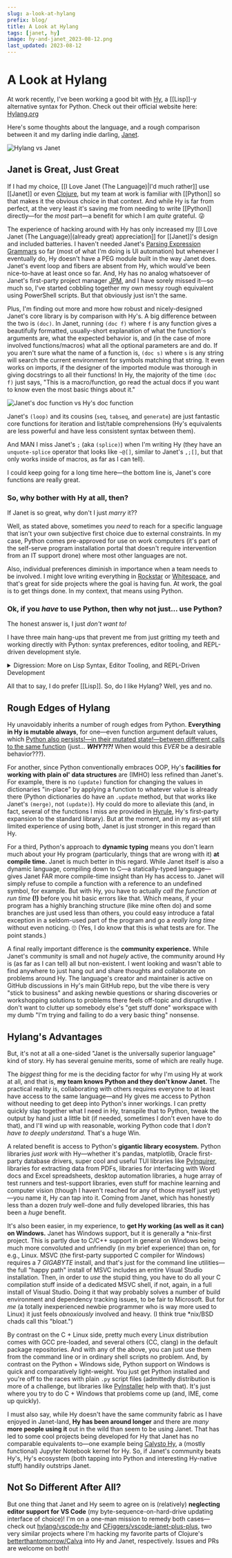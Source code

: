 ```yaml
---
slug: a-look-at-hylang
prefix: blog/
title: A Look at Hylang
tags: [janet, hy]
image: hy-and-janet_2023-08-12.png
last_updated: 2023-08-12
---
```


# A Look at Hylang

At work recently, I've been working a good bit with [Hy](https://www.hylang.org), a [[Lisp]]-y alternative syntax for Python. 
    Check out their official website here: [Hylang.org](http://hylang.org)

Here's some thoughts about the language, and a rough comparison between it and my darling indie darling, [Janet](https://www.janet-lang.org).

![Hylang vs Janet](hy-and-janet_2023-08-12.png)

<!-- truncate -->

## Janet is Great, Just Great

If I had my choice, [[I Love Janet (The Language)|I'd much rather]] use [[Janet]] or even [Clojure](https://clojure.org), but my team at work is familiar with [[Python]] so that makes it the obvious choice in that context. 
    And while Hy is far from perfect, at the very least it's saving me from needing to write [[Python]] directly—for the *most* part—a benefit for which I am *quite* grateful. 😜 

The experience of hacking around with Hy has only increased my [[I Love Janet (The Language)|(already great) appreciation]] for [[Janet]]'s design and included batteries. 
    I haven't needed Janet's [Parsing Expression Grammars](https://janet-lang.org/docs/peg.html) so far (most of what I'm doing is UI automation) but whenever I eventually do, Hy doesn't have a PEG module built in the way Janet does. 
    Janet's event loop and fibers are absent from Hy, which would've been nice-to-have at least once so far. 
    And, Hy has no analog whatsoever of Janet's first-party project manager [JPM](https://janet-lang.org/docs/jpm.html), and I have sorely missed it—so much so, I've started cobbling together my own messy rough equivalent using PowerShell scripts. 
    But that obviously just isn't the same. 

Plus, I'm finding out more and more how robust and nicely-designed Janet's core library is by comparison with Hy's. 
    A big difference between the two is `(doc)`.
        In Janet, running `(doc f)` where `f` is any function gives a beautifully formatted, usually-short explanation of what the function's arguments are, what the expected behavior is, and (in the case of more involved functions/macros) what all the optional parameters are and do.
        If you aren't sure what the name of a function is, `(doc s)` where `s` is any string will search the current environment for symbols matching that string.
        It even works on imports, if the designer of the imported module was thorough in giving docstrings to all their functions!
    In Hy, the majority of the time `(doc f)` just says, "This is a macro/function, go read the actual docs if you want to know even the most basic things about it."

![Janet's doc function vs Hy's doc function](janet-let-vs-hy-let_2023-08-12.png)

Janet's `(loop)` and its cousins (`seq`, `tabseq`, and `generate`) are just fantastic core functions for iteration and list/table comprehensions (Hy's equivalents are less powerful and have less consistent syntax between them).
    
And MAN I miss Janet's `;` (aka `(splice)`) when I'm writing Hy (they have an `unquote-splice` operator that looks like `~@[]`, similar to Janet's `,;[]`, but that only works inside of macros, as far as I can tell).

I could keep going for a long time here—the bottom line is, Janet's core functions are really great.

### So, why bother with Hy at all, then?

If Janet is so great, why don't I just *marry* it??

Well, as stated above, sometimes you *need* to reach for a specific language that isn't your own subjective first choice due to external constraints.
    In my case, Python comes pre-approved for use on work computers (it's part of the self-serve program installation portal that doesn't require intervention from an IT support drone) where most other languages are not.
    
Also, individual preferences diminish in importance when a team needs to be involved.
    I might love writing everything in [Rockstar](https://codewithrockstar.com/) or [Whitespace](https://github.com/Romejanic/Whitespace), and that's great for side projects where the goal is having fun.
    At work, the goal is to get things done.
    In my context, that means using Python.

### Ok, if you *have* to use Python, then why not just... use Python?

The honest answer is, I just *don't want to!*
    
I have three main hang-ups that prevent me from just gritting my teeth and working directly with Python: syntax preferences, editor tooling, and REPL-driven development style.

<details>
    <summary>Digression: More on Lisp Syntax, Editor Tooling, and REPL-Driven Development</summary>

First, I love **[[Lisp]] syntax.** 
    That probably sounds bizarre and potentially even insane to a certain percentage of programmers out there, but it's the honest truth. 
        I love the consistency of [Polish Notation](https://en.wikipedia.org/wiki/Polish_notation).
        I like the way Lisp programs are *explicitly* just a hierarchical data structure.
    But this is one of the things that Lisp-haters *explicitly* despise, so I'm not expecting to win anyone over; it's just MY preference.


Second, I love **[[Lisp]]-y editor tooling.**
    This is a follow-on feature enabled by Lisp's "parentheses everywhere" syntax.
    Because everything is an explicit nested tree, it's trivially easy for editors to hook into and rearrange Lisp code.
        I use some form of [ParEdit](https://www.emacswiki.org/emacs/ParEdit) everywhere I write Lisp or Lisp-like code. 
            That means I have muscle memory for deeply interacting with the code I write not just at the character level, but at the *structural* level. 
    I've seen some [really awesome work](https://www.masteringemacs.org/article/combobulate-structured-movement-editing-treesitter) on making ParEdit-style editor tooling work for non-Lisp languages, including Python.
        But, that specific project is targeted at Emacs (it may shock you to learn that's not my editor of choice given we're talking about my preference for Lisp, but *c'est comme ça*). 
        And beyond that (while I haven't tried it myself or anything) I can't imagine that approach *not* being spoiled at least a little bit by Python's fundamentally less-consistent syntax.

But finally, I love **interacting with the code I write in a live REPL,** the runtime state of which "follows me around" as I'm figuring things out.
    Python actually comes very close to having REPL-driven workflow possibilities due to being an entirely interpreted language.
        IDLE is not *quite* the same thing as a true Lisp REPL.
        But, it's close enough for most purposes, and the approach of using Notebooks (which is pretty universal in Python) closes most of the rest of the gaps that practically matter to me.
    But, again thanks to Lisp's parentheses, it's just *even easier* to work with a REPL in a live file when you're writing a program in Lisp. 
        Suppose you have a deeply nested function and you want to evaluate just one part of it to make sure it's giving back the results you expect. 
        It's trivially easy to just evaluate the *one expression* you're interested in, regardless of line breaks or shared space with other code, because every expression is explicitly delimited not by line breaks or semantic whitespace, but by the parentheses that surround it.

Final Note: some people's love for a language lives or dies based on the ability to write first-class macros in that language.
    I definitely appreciate the power of macros, but I have seldomly encountered situations in my own use where a macros has solved more problems than it has created (due entirely to my inexperience with them, but still).
    So for me, that feature does not rank in the top three reasons I prefer [[Lisp]].
</details>

All that to say, I do prefer [[Lisp]].
    So, do I like Hylang?
    Well, yes and no.

## Rough Edges of Hylang

Hy unavoidably inherits a number of rough edges from Python. 
    **Everything in Hy is mutable always**, for one—even function argument default values, which [Python also persists!—in their mutated state!—between different calls to the same function](https://docs.python-guide.org/writing/gotchas/#mutable-default-arguments) (just... **_WHY?!?!_** When would this _EVER_ be a desirable behavior???).
    
For another, since Python conventionally embraces OOP, Hy's **facilities for working with plain ol' data structures** are (IMHO) less refined than Janet's.
    For example, there is no `(update)` function for changing the values in dictionaries "in-place" by applying a function to whatever value is already there (Python dictionaries do have an `.update` method, but that works like Janet's `(merge)`, not `(update)`). 
    Hy could do more to alleviate this (and, in fact, several of the functions I miss are provided in [Hyrule](https://hyrule.readthedocs.io/en/master/#), Hy's first-party expansion to the standard library). 
    But at the moment, and in my as-yet still limited experience of using both, Janet is just stronger in this regard than Hy.
    
For a third, Python's approach to **dynamic typing** means you don't learn much about your Hy program (particularly, things that are wrong with it) **at compile time.** 
    Janet is much better in this regard. 
        While Janet itself is also a dynamic language, compiling down to C—a statically-typed language—gives Janet FAR more compile-time insight than Hy has access to. 
        Janet will simply refuse to compile a function with a reference to an undefined symbol, for example. 
        But with Hy, you have to actually _call the function at run time_ **(!)** before you hit basic errors like that. 
        Which means, if your program has a highly branching structure (like mine often do) and some branches are just used less than others, you could easy introduce a fatal exception in a seldom-used part of the program and go a _really long time_ without even noticing. 🙄 
        (Yes, I do know that this is what tests are for. The point stands.)

A final really important difference is the **community experience.** 
    While Janet's community is small and not _hugely_ active, the community around Hy is (as far as I can tell) all but non-existent. 
        I went looking and wasn't able to find anywhere to just hang out and share thoughts and collaborate on problems around Hy. 
        The language's creator and maintainer is active on GitHub discussions in Hy's main GitHub repo, but the vibe there is very "stick to business" and asking newbie questions or sharing discoveries or workshopping solutions to problems there feels off-topic and disruptive.
            I don't want to clutter up somebody else's "get stuff done" workspace with my dumb "I'm trying and failing to do a very basic thing" nonsense.

## Hylang's Advantages

But, it's not at all a one-sided "Janet is the universally superior language" kind of story. 
    Hy has several genuine merits, some of which are really huge.
    
The _biggest_ thing for me is the deciding factor for why I'm using Hy at work at all, and that is, **my team knows Python and they don't know Janet.** 
    The practical reality is, collaborating with others requires everyone to at least have access to the same language—and Hy gives me access to Python without needing to get deep into Python's inner workings.
    I can pretty quickly slap together what I need in Hy, transpile that to Python, tweak the output by hand just a little bit (if needed, sometimes I don't even have to do that), and I'll wind up with reasonable, working Python code that I *don't have to deeply understand.*
    That's a huge Win.
    
A related benefit is access to Python's **gigantic library ecosystem.** 
        Python libraries _just work_ with Hy—whether it's pandas, matplotlib, Oracle first-party database drivers, super cool and useful TUI libraries like [PyInquirer](https://github.com/CITGuru/PyInquirer), libraries for extracting data from PDFs, libraries for interfacing with Word docs and Excel spreadsheets, desktop automation libraries, a huge array of test runners and test-support libraries, even stuff for machine learning and computer vision (though I haven't reached for any of those myself just yet)—you name it, Hy can tap into it. 
        Coming from Janet, which has honestly less than a dozen _truly_ well-done and fully developed libraries, this has been a _huge_ benefit. 
    
It's also been easier, in my experience, to **get Hy working (as well as it can) on Windows.** 
    Janet has Windows support, but it is generally a \*nix-first project. 
        This is partly due to C/C++ support in general on Windows being much more convoluted and unfriendly (in my brief experience) than on, for e.g., Linux. 
            MSVC (the first-party supported C compiler for Windows) requires a 7 _GIGABYTE_ install, and that's just for the command line utilities—the full "happy path" install of MSVC includes an entire Visual Studio installation. 
            Then, in order to *use* the stupid thing, you have to do all your C compilation stuff inside of a dedicated MSVC shell, if not, again, in a full install of Visual Studio.
                Doing it that way probably solves a number of build environment and dependency tracking issues, to be fair to Microsoft.
                But for *me* (a totally inexperienced newbie programmer who is way more used to Linux) it just feels *obnoxiously* involved and heavy.
                    (I think true \*nix/BSD chads call this "bloat.")
        
By contrast on the C + Linux side, pretty much every Linux distribution comes with GCC pre-loaded, and several others (CC, clang) in the default package repositories. 
    And with any of the above, you can just use them from the command line or in ordinary shell scripts no problem. 
    And, by contrast on the Python + Windows side, Python support on Windows is quick and comparatively light-weight. 
    You just get Python installed and you're off to the races with plain `.py` script files (admittedly distribution is more of a challenge, but libraries like [PyInstaller](https://pyinstaller.org/en/stable/) help with that).
    It's just where you try to do C + Windows that problems come up (and, IME, come up quickly).

I must also say, while Hy doesn't have the same community fabric as I have enjoyed in Janet-land, **Hy has been around longer** and there are _many_ **more people using it** out in the wild than seem to be using Janet. 
    That has led to some cool projects being developed for Hy that Janet has no comparable equivalents to—one example being [Calysto Hy](https://github.com/Calysto/calysto_hy), a (mostly functional) Jupyter Notebook kernel for Hy.
    So, if Janet's community beats Hy's, Hy's ecosystem (both tapping into Python and interesting Hy-native stuff) handily outstrips Janet.

## Not So Different After All?

But one thing that Janet and Hy seem to agree on is (relatively) **neglecting editor support for VS Code** (my byte-sequence-on-hard-drive updating interface of choice)!
    I'm on a one-man mission to remedy both cases—check out [hylang/vscode-hy](https://www.github.com/hylang/vscode-hy) and [CFiggers/vscode-janet-plus-plus](https://www.github.com/CFiggers/vscode-janet-plus-plus), two very similar projects where I'm hacking my favorite parts of Clojure's [betterthantomorrow/Calva](https://www.github.com/betterthantomorrow/Calva) into Hy and Janet, respectively. 
    Issues and PRs are welcome on both!
